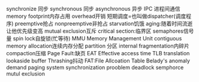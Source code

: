 synchronize 同步
synchronous 同步
asynchronous 异步
IPC 进程间通信
memory footprint内存占用
overhead开销
短期调度=也叫做dispatcher(调度程序)
preemptive抢占
nonpreemptive非抢占
starvation饥饿
aging:随着时间流逝让他优先级变高
mutual exclusion互斥
critical section:临界区
semaphores信号量
spin lock自旋锁(忙等待)
MMU Memory Management Unit
contiguous memory allocation连续内存分配
partition 分区
internal fragmentation内碎片
 compaction压缩
 Page Fault:缺页
 EAT Effective access time
 TLB translation lookaside buffer
 Thrashing抖动
 FAT:File Allcoation Table
Belady's anomaly
demand paging system 
synchronization prooblem deadlock
semphorce
mutul exclusion
